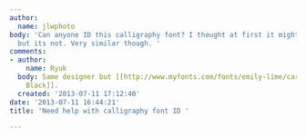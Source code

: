 ```yaml
---
author:
  name: jlwphoto
body: 'Can anyone ID this calligraphy font? I thought at first it might be bombshell,
  but its not. Very similar though. '
comments:
- author:
    name: Ryuk
  body: Same designer but [[http://www.myfonts.com/fonts/emily-lime/carolyna-pro-black|Carolyna
    Black]].
  created: '2013-07-11 17:12:40'
date: '2013-07-11 16:44:21'
title: 'Need help with calligraphy font ID '

---
```

